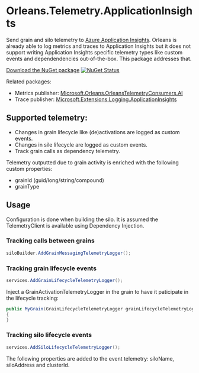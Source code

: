# Orleans.Telemetry.ApplicationInsights

Send grain and silo telemetry to [Azure Application Insights](https://docs.microsoft.com/en-us/azure/azure-monitor/app/app-insights-overview). Orleans is already able to log metrics and traces to Application Insights but it does not support writing Application Insights specific telemetry types like custom events and dependendencies out-of-the-box. This package addresses that.

[Download the NuGet package](https://www.nuget.org/packages/MutexLeaderElection) [![NuGet Status](http://img.shields.io/nuget/v/https://www.nuget.org/packages/Orleans.Telemetry.ApplicationInsights.svg?style=flat)](https://www.nuget.org/packages/Orleans.Telemetry.ApplicationInsights//)

Related packages:
- Metrics publisher: [Microsoft.Orleans.OrleansTelemetryConsumers.AI](https://www.nuget.org/packages/Microsoft.Orleans.OrleansTelemetryConsumers.AI/)
- Trace publisher: [Microsoft.Extensions.Logging.ApplicationInsights](https://www.nuget.org/packages/Microsoft.Extensions.Logging.ApplicationInsights)

## Supported telemetry:

- Changes in grain lifecycle like (de)activations are logged as custom events.
- Changes in sile lifecycle are logged as custom events.
- Track grain calls as dependency telemetry.

Telemetry outputted due to grain activity is enriched with the following custom properties:

- grainId (guid/long/string/compound)
- grainType

## Usage

Configuration is done when building the silo. It is assumed the TelemetryClient is available using Dependency Injection.

### Tracking calls between grains

```csharp
siloBuilder.AddGrainMessagingTelemetryLogger();
```

### Tracking grain lifecycle events

```csharp
services.AddGrainLifecycleTelemetryLogger();
```

Inject a GrainActivationTelemetryLogger in the grain to have it paticipate in the lifecycle tracking:

```csharp
public MyGrain(GrainLifecycleTelemetryLogger grainLifecycleTelemetryLogger)
{
}
```

### Tracking silo lifecycle events

```csharp
services.AddSiloLifecycleTelemetryLogger();
```

The following properties are added to the event telemetry: siloName, siloAddress and clusterId.
